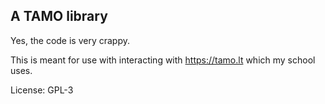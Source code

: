 ## A TAMO library

Yes, the code is very crappy.

This is meant for use with interacting with https://tamo.lt which
my school uses.

License: GPL-3